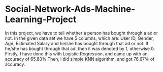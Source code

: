# Social-Network-Ads-Machine-Learning-Project
In this project, we have to tell whether a person has bought through a ad or not.
In the given data set we have 5 columns, which are: User ID, Gender, Age, Estimated Salary and he/she has bought through that ad or not.
If he/she has bought through that ad, then it was denoted by 1, otherwise 0.
Firstly, I have done this with Logistic Regression, and came up with an accuracy of 65.83%
Then, I did simple KNN algorithm, and got 76.67% of accuracy.
